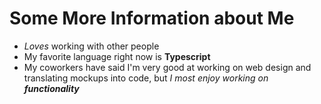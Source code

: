 # Some More Information about Me

- *Loves* working with other people
- My favorite language right now is **Typescript**
- My coworkers have said I'm very good at working on web design and translating mockups into code, but *I most enjoy working on __functionality__*

